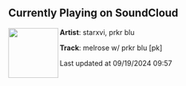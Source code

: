 ## Currently Playing on SoundCloud

[<img align="left" width="100" src="https://i1.sndcdn.com/artworks-UBD0IcuAwwG1VoYN-zsyEHw-t500x500.jpg">](https://soundcloud.com/starxvi/melrose)

**Artist**: starxvi, prkr blu 

**Track**: melrose w/ prkr blu [pk]

Last updated at 09/19/2024 09:57

